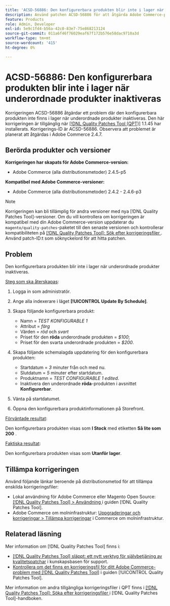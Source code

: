 ```yaml
---
title: 'ACSD-56886: Den konfigurerbara produkten blir inte i lager när underordnade produkter inaktiveras'
description: Använd patchen ACSD-56886 för att åtgärda Adobe Commerce-problemet där den konfigurerbara produkten blir otillgänglig när produkter inaktiveras.
feature: Products
role: Admin, Developer
exl-id: 5e9c1fd4-b56a-42c0-83e7-75e868213124
source-git-commit: 011a6f46f76029eaf67f172b576e58dac9710a3d
workflow-type: tm+mt
source-wordcount: '415'
ht-degree: 0%

---
```


# ACSD-56886: Den konfigurerbara produkten blir inte i lager när underordnade produkter inaktiveras

Korrigeringen ACSD-56886 åtgärdar ett problem där den konfigurerbara produkten inte finns i lager när underordnade produkter inaktiveras. Den här korrigeringen är tillgänglig när [[!DNL Quality Patches Tool (QPT)]](https://experienceleague.adobe.com/sv/docs/commerce-operations/tools/quality-patches-tool/quality-patches-tool-to-self-serve-quality-patches) 1.1.45 har installerats. Korrigerings-ID är ACSD-56886. Observera att problemet är planerat att åtgärdas i Adobe Commerce 2.4.7.

## Berörda produkter och versioner

**Korrigeringen har skapats för Adobe Commerce-version:**

* Adobe Commerce (alla distributionsmetoder) 2.4.5-p5

**Kompatibel med Adobe Commerce-versioner:**

* Adobe Commerce (alla distributionsmetoder) 2.4.2 - 2.4.6-p3

>[!NOTE]
>
>Korrigeringen kan bli tillämplig för andra versioner med nya [!DNL Quality Patches Tool]-versioner. Om du vill kontrollera om korrigeringen är kompatibel med din Adobe Commerce-version uppdaterar du `magento/quality-patches`-paketet till den senaste versionen och kontrollerar kompatibiliteten på [[!DNL Quality Patches Tool]: Sök efter korrigeringsfiler ](https://experienceleague.adobe.com/tools/commerce-quality-patches/index.html?lang=sv-SE). Använd patch-ID:t som söknyckelord för att hitta patchen.

## Problem

Den konfigurerbara produkten blir inte i lager när underordnade produkter inaktiveras.

<u>Steg som ska återskapas</u>:

1. Logga in som administratör.
1. Ange alla indexerare i läget **[!UICONTROL Update By Schedule]**.
1. Skapa följande konfigurerbara produkt:

   * Namn = *TEST KONFIGURABLE 1*
   * Attribut = *färg*
   * Värden = *röd* och *svart*
   * Priset för den **röda** underordnade produkten = *$100*;
   * Priset för den svarta underordnade produkten = *$200*.

1. Skapa följande schemalagda uppdatering för den konfigurerbara produkten:

   * Startdatum = *3* minuter från och med nu.
   * Slutdatum = *5* minuter efter startdatum.
   * Produktnamn = *TEST CONFIGURABLE 1 edited*.
   * Inaktivera den underordnade **röda**-produkten i avsnittet **Konfigurerbar**.

1. Vänta på startdatumet.
1. Öppna den konfigurerbara produktinformationen på Storefront.

<u>Förväntade resultat</u>:

Den konfigurerbara produkten visas som **I Stock** med etiketten **Så lite som 200** .

<u>Faktiska resultat</u>:

Den konfigurerbara produkten visas som **Utanför lager**.

## Tillämpa korrigeringen

Använd följande länkar beroende på distributionsmetod för att tillämpa enskilda korrigeringsfiler:

* Lokal användning för Adobe Commerce eller Magento Open Source: [[!DNL Quality Patches Tool] > Användning ](/help/tools/quality-patches-tool/usage.md) i guiden [!DNL Quality Patches Tool].
* Adobe Commerce om molninfrastruktur: [Uppgraderingar och korrigeringar > Tillämpa korrigeringar](https://experienceleague.adobe.com/docs/commerce-cloud-service/user-guide/develop/upgrade/apply-patches.html?lang=sv-SE) i Commerce om molninfrastruktur.

## Relaterad läsning

Mer information om [!DNL Quality Patches Tool] finns i:

* [[!DNL Quality Patches Tool] släppt: ett nytt verktyg för självbetjäning av kvalitetspatchar](https://experienceleague.adobe.com/sv/docs/commerce-operations/tools/quality-patches-tool/quality-patches-tool-to-self-serve-quality-patches) i kunskapsbasen för support.
* [Kontrollera om det finns en korrigeringsfil för ditt Adobe Commerce-problem med  [!DNL Quality Patches Tool]](/help/tools/quality-patches-tool/patches-available-in-qpt/check-patch-for-magento-issue-with-magento-quality-patches.md) i guiden [!UICONTROL Quality Patches Tool].


Mer information om andra tillgängliga korrigeringsfiler i QPT finns i [[!DNL Quality Patches Tool]: Söka efter korrigeringsfiler ](https://experienceleague.adobe.com/tools/commerce-quality-patches/index.html?lang=sv-SE) i [!DNL Quality Patches Tool]-handboken.
